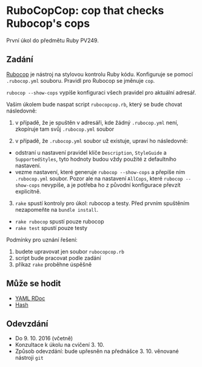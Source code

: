 RuboCopCop: cop that checks Rubocop's cops
==========================================

První úkol do předmětu Ruby PV249.

Zadání
------

[Rubocop](https://github.com/bbatsov/rubocop) je nástroj na stylovou kontrolu Ruby kódu.
 Konfiguruje se pomocí `.rubocop.yml` souboru. Pravidl pro Rubocop se jměnuje `cop`.

`rubocop --show-cops` vypíše konfiguraci všech pravidel pro aktuální adresář.

Vašim úkolem bude naspat script `rubocopcop.rb`, který se bude chovat následovně:

1. v případě, že je spuštěn v adresáři, kde žádný `.rubocop.yml` není, zkopíruje tam svůj
   `.rubocop.yml` soubor

2. v případě, že `.rubocop.yml` soubor už existuje, upraví ho následovně:
  * odstraní u nastavení pravidel klíče `Description`, `StyleGuide` a `SupportedStyles`,
  tyto hodnoty budou vždy použité z defaultního nastavení.
  * vezme nastavení, které generuje `rubocop --show-cops` a přepíše ním `.rubocop.yml` soubor.
  Pozor ale na nastavení `AllCops`, které `rubocop --show-cops` nevypíše, a je potřeba ho z původní
  konfigurace převzít explicitně.

3. `rake` spustí kontroly pro úkol: rubocop a testy. Před prvním spuštěním nezapomeňte
na `bundle install`.
  * `rake rubocop` spustí pouze rubocop
  * `rake test` spustí pouze testy

Podmínky pro uznání řešení:

1. budete upravovat jen soubor `rubocopcop.rb`
2. script bude pracovat podle zadání
3. příkaz `rake` proběhne úspěšně

Může se hodit
-------------

* [YAML RDoc](https://ruby-doc.org/stdlib-2.2.1/libdoc/yaml/rdoc/YAML.html)
* [Hash](https://docs.ruby-lang.org/en/2.2.0/Hash.html)

Odevzdání
---------

* Do 9. 10. 2016 (včetně)
* Konzultace k úkolu na cvičení 3. 10.
* Způsob odevzdání: bude upřesněn na přednášce 3. 10. věnované nástroji `git`

